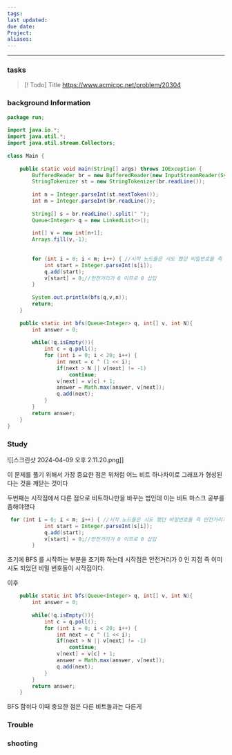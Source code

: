 ```yaml
---
tags: 
last updated: 
due date: 
Project: 
aliases:
---
```

--- 
### tasks

> [! Todo] Title
> https://www.acmicpc.net/problem/20304

### background Information

```java
package run;  
  
import java.io.*;  
import java.util.*;  
import java.util.stream.Collectors;  
  
class Main {  
  
    public static void main(String[] args) throws IOException {  
        BufferedReader br = new BufferedReader(new InputStreamReader(System.in));  
        StringTokenizer st = new StringTokenizer(br.readLine());  
  
        int n = Integer.parseInt(st.nextToken());  
        int m = Integer.parseInt(br.readLine());  
  
        String[] s = br.readLine().split(" ");  
        Queue<Integer> q = new LinkedList<>();  
  
        int[] v = new int[n+1];  
        Arrays.fill(v,-1);  
  
  
        for (int i = 0; i < m; i++) { //시작 노드들은 시도 했던 비밀번호들 즉 안전거리가 0 지점에서 출발한다.  
            int start = Integer.parseInt(s[i]);  
            q.add(start);  
            v[start] = 0;//안전거리가 0 이므로 0 삽입  
        }  
  
        System.out.println(bfs(q,v,n));  
        return;  
    }  
  
    public static int bfs(Queue<Integer> q, int[] v, int N){  
        int answer = 0;  
  
        while(!q.isEmpty()){  
            int c = q.poll();  
            for (int i = 0; i < 20; i++) {  
                int next = c ^ (1 << i);  
                if(next > N || v[next] != -1)  
                    continue;  
                v[next] = v[c] + 1;  
                answer = Math.max(answer, v[next]);  
                q.add(next);  
            }  
        }  
        return answer;  
    }  
}
```

### Study

![[스크린샷 2024-04-09 오후 2.11.20.png]]

이 문제를 풀기 위해서 가장 중요한 점은 위처럼 어느 비트 하나차이로 그래프가 형성된다는 것을 깨닫는 것이다

두번째는 시작점에서 다른 점으로 비트하나만을 바꾸는 법인데 이는 비트 마스크 공부를 좀해야했다



```java
 for (int i = 0; i < m; i++) { //시작 노드들은 시도 했던 비밀번호들 즉 안전거리가 0 지점에서 출발한다.  
            int start = Integer.parseInt(s[i]);  
            q.add(start);  
            v[start] = 0;//안전거리가 0 이므로 0 삽입  
        }  
```

초기에 BFS 를 시작하는 부분을 초기화 하는데 시작점은 안전거리가 0 인 지점 즉 이미 시도 되었던 비밀 번호들이 시작점이다.

이후 
```java
    public static int bfs(Queue<Integer> q, int[] v, int N){  
        int answer = 0;  
  
        while(!q.isEmpty()){  
            int c = q.poll();  
            for (int i = 0; i < 20; i++) {  
                int next = c ^ (1 << i);  
                if(next > N || v[next] != -1)  
                    continue;  
                v[next] = v[c] + 1;  
                answer = Math.max(answer, v[next]);  
                q.add(next);  
            }  
        }  
        return answer;  
    }  
```

BFS 함쉬다 이때 중요한 점은 다른 비트들과는 다른게
### Trouble





### shooting
